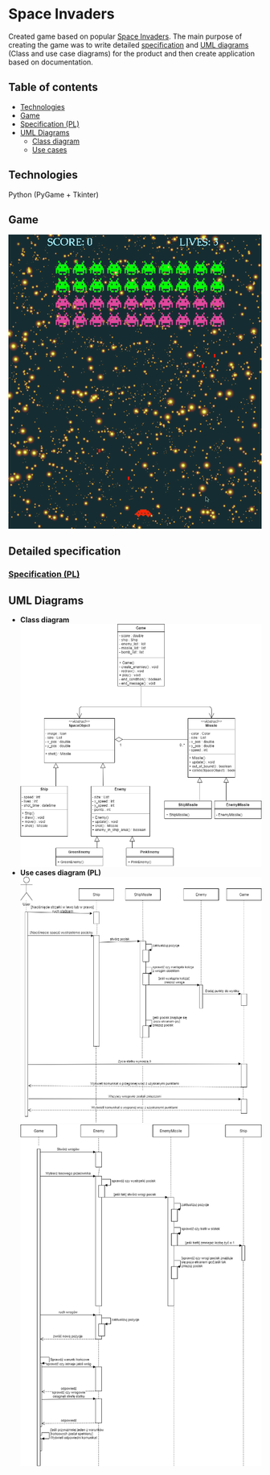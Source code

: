 # Space Invaders
Created game based on popular [Space Invaders](https://en.wikipedia.org/wiki/Space_Invaders). The main purpose of creating the game was to write detailed [specification](https://github.com/Dydek123/SpaceInvaders/blob/master/Specification.pdf) and [UML diagrams](#link) (Class and use case diagrams) for the product and then create application based on documentation.

## Table of contents
* [Technologies](#technologies)
* [Game](#game)
* [Specification (PL)](https://github.com/Dydek123/SpaceInvaders/blob/master/Specification.pdf)
* [UML Diagrams](#uml-diagrams)
    - [Class diagram](#game)
    - [Use cases](#game)



## Technologies
Python (PyGame + Tkinter)

## Game
![Game](./Game.gif)

## Detailed specification
### [Specification (PL)](https://github.com/Dydek123/SpaceInvaders/blob/master/Specification.pdf)

## UML Diagrams
* **Class diagram** ![Class](Diagrams/Class_diagram.png)
* **Use cases diagram (PL)** 
![Sequence 1](Diagrams/Sequence_1.png) 
![Sequence 2](Diagrams/Sequence_2.png) 